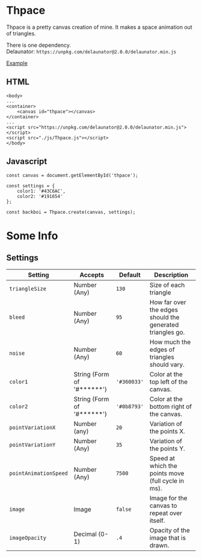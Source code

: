# Thpace
Thpace is a pretty canvas creation of mine. It makes a space animation out of triangles.

There is one dependency.  
Delaunator: `https://unpkg.com/delaunator@2.0.0/delaunator.min.js`

[Example](https://www.braedin.com/Thpace/)


## HTML
```
<body>
...
<container>
    <canvas id="thpace"></canvas>
</container>
...
<script src="https://unpkg.com/delaunator@2.0.0/delaunator.min.js"></script>
<script src="./js/Thpace.js"></script>
</body>
```

## Javascript
```
const canvas = document.getElementById('thpace');

const settings = {
    color1: '#43C6AC',
    color2: '#191654'
};

const backboi = Thpace.create(canvas, settings);
```

# Some Info
## Settings
<table class="table table-bordered">
    <thead>
        <tr>
            <th>Setting</th>
            <th>Accepts</th>
            <th>Default</th>
            <th>Description</th>
        </tr>
    </thead>
    <tbody>
        <tr>
            <td><code>triangleSize</code></td>
            <td>Number (Any)</td>
            <td><code>130</code></td>
            <td>Size of each triangle</td>
        </tr>
        <tr>
            <td><code>bleed</code></td>
            <td>Number (Any)</td>
            <td><code>95</code></td>
            <td>How far over the edges should the generated triangles go.</td>
        </tr>
        <tr>
            <td><code>noise</code></td>
            <td>Number (Any)</td>
            <td><code>60</code></td>
            <td>How much the edges of triangles should vary.</td>
        </tr>
        <tr>
            <td><code>color1</code></td>
            <td>String (Form of '#******')</td>
            <td><code>'#360033'</code></td>
            <td>Color at the top left of the canvas.</td>
        </tr>
        <tr>
            <td><code>color2</code></td>
            <td>String (Form of '#******')</td>
            <td><code>'#0b8793'</code></td>
            <td>Color at the bottom right of the canvas.</td>
        </tr>
        <tr>
            <td><code>pointVariationX</code></td>
            <td>Number (any)</td>
            <td><code>20</code></td>
            <td>Variation of the points X.</td>
        </tr>
        <tr>
            <td><code>pointVariationY</code></td>
            <td>Number (Any)</td>
            <td><code>35</code></td>
            <td>Variation of the points Y.</td>
        </tr>
        <tr>
            <td><code>pointAnimationSpeed</code></td>
            <td>Number (Any)</td>
            <td><code>7500</code></td>
            <td>Speed at which the points move (full cycle in ms).</td>
        </tr>
        <tr>
            <td><code>image</code></td>
            <td>Image</td>
            <td><code>false</code></td>
            <td>Image for the canvas to repeat over itself.</td>
        </tr>
        <tr>
            <td><code>imageOpacity</code></td>
            <td>Decimal (0-1)</td>
            <td><code>.4</code></td>
            <td>Opacity of the image that is drawn.</td>
        </tr>
    </tbody>
</table>